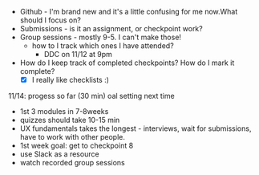 - Github - I'm brand new and it's a little confusing for me now.What should I focus on?
- Submissions - is it an assignment, or checkpoint work? 
- Group sessions - mostly 9-5. I can't make those!
  - how to I track which ones I have attended?
    - DDC on 11/12 at 9pm
- How do I keep track of completed checkpoints? How do I mark it complete?
  - [x] I really like checklists :)

11/14: progess so far (30 min) oal setting next time
- 1st 3 modules in 7-8weeks
- quizzes should take 10-15 min
- UX fundamentals takes the longest - interviews, wait for submissions, have to work with other people.
- 1st week goal: get to checkpoint 8
- use Slack as a resource
- watch recorded group sessions
